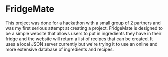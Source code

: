# FridgeMate
This project was done for a hackathon with a small group of 2 partners and was my first serious attempt at creating a project. 
FridgeMate is designed to be a simple website that allows users to put in ingredients they have in their fridge and the website will return a list of recipes that can be created.
It uses a local JSON server currently but we're trying it to use an online and more extensive database of ingredients and recipes.
